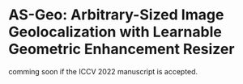 # AS-Geo: Arbitrary-Sized Image Geolocalization with Learnable Geometric Enhancement Resizer

comming soon if the ICCV 2022 manuscript is accepted.
